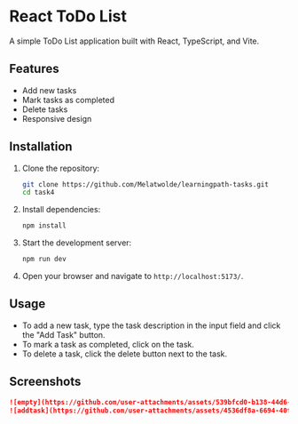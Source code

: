 # React ToDo List

A simple ToDo List application built with React, TypeScript, and Vite.

## Features

- Add new tasks
- Mark tasks as completed
- Delete tasks
- Responsive design

## Installation

1. Clone the repository:
    ```sh
    git clone https://github.com/Melatwolde/learningpath-tasks.git
    cd task4
    ```

2. Install dependencies:
    ```sh
    npm install
    ```

3. Start the development server:
    ```sh
    npm run dev
    ```

4. Open your browser and navigate to `http://localhost:5173/`.

## Usage

- To add a new task, type the task description in the input field and click the "Add Task" button.
- To mark a task as completed, click on the task.
- To delete a task, click the delete button next to the task.

## Screenshots


```markdown
![empty](https://github.com/user-attachments/assets/539bfcd0-b138-44d6-9896-99f94ed0d4bf)
![addtask](https://github.com/user-attachments/assets/4536df8a-6694-40ff-a396-d5b6e9191380)
